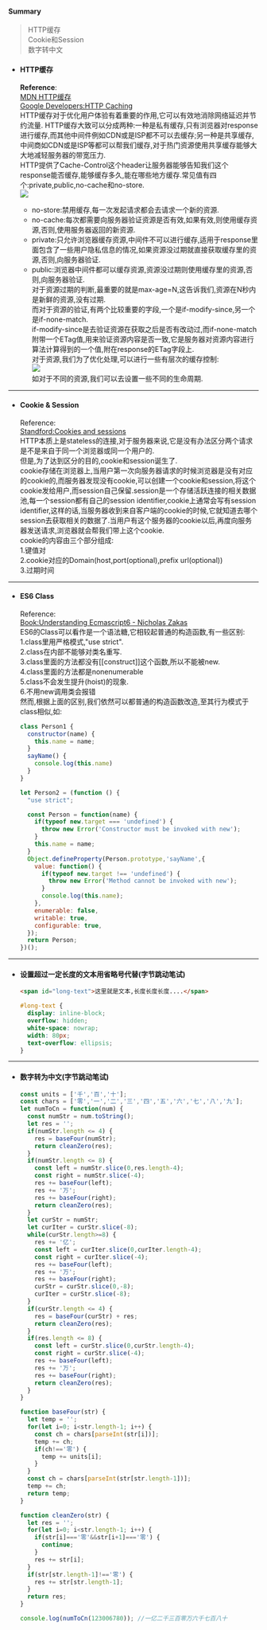 <h4>Summary</h4>
<blockquote>
  HTTP缓存 <br>  
  Cookie和Session <br>
  数字转中文 <br>
</blockquote>

- <h4>HTTP缓存</h4>  
  
  __Reference__:  
  [MDN HTTP缓存](https://developer.mozilla.org/zh-CN/docs/Web/HTTP/Caching_FAQ)  
  [Google Developers:HTTP Caching](https://developers.google.com/web/fundamentals/performance/optimizing-content-efficiency/http-caching)  
  HTTP缓存对于优化用户体验有着重要的作用,它可以有效地消除网络延迟并节约流量.
  HTTP缓存大致可以分成两种:一种是私有缓存,只有浏览器对response进行缓存,而其他中间件例如CDN或是ISP都不可以去缓存;另一种是共享缓存,中间商如CDN或是ISP等都可以帮我们缓存,对于热门资源使用共享缓存能够大大地减轻服务器的带宽压力.  
  HTTP提供了Cache-Control这个header让服务器能够告知我们这个response能否缓存,能够缓存多久,能在哪些地方缓存.常见值有四个:private,public,no-cache和no-store.  
  ![](https://developers.google.com/web/fundamentals/performance/optimizing-content-efficiency/images/http-cache-decision-tree.png)  
  - no-store:禁用缓存,每一次发起请求都会去请求一个新的资源.  
  - no-cache:每次都需要向服务器验证资源是否有效,如果有效,则使用缓存资源,否则,使用服务器返回的新资源.  
  - private:只允许浏览器缓存资源,中间件不可以进行缓存,适用于response里面包含了一些用户隐私信息的情况,如果资源没过期就直接获取缓存里的资源,否则,向服务器验证.  
  - public:浏览器中间件都可以缓存资源,资源没过期则使用缓存里的资源,否则,向服务器验证.  
  对于资源过期的判断,最重要的就是max-age=N,这告诉我们,资源在N秒内是新鲜的资源,没有过期.  
  而对于资源的验证,有两个比较重要的字段,一个是if-modify-since,另一个是if-none-match.  
  if-modify-since是去验证资源在获取之后是否有改动过,而if-none-match附带一个ETag值,用来验证资源内容是否一致,它是服务器对资源内容进行算法计算得到的一个值,附在response的ETag字段上.  
  对于资源,我们为了优化处理,可以进行一些有层次的缓存控制:  
  ![](https://developers.google.com/web/fundamentals/performance/optimizing-content-efficiency/images/http-cache-hierarchy.png)  
  如对于不同的资源,我们可以去设置一些不同的生命周期.  
***  
- <h4>Cookie & Session</h4>  

  Reference:  
  [Standford:Cookies and sessions](https://web.stanford.edu/~ouster/cgi-bin/cs142-fall10/lecture.php?topic=cookie)  
  HTTP本质上是stateless的连接,对于服务器来说,它是没有办法区分两个请求是不是来自于同一个浏览器或同一个用户的.  
  但是,为了达到区分的目的,cookie和session诞生了.  
  cookie存储在浏览器上,当用户第一次向服务器请求的时候浏览器是没有对应的cookie的,而服务器发现没有cookie,可以创建一个cookie和session,将这个cookie发给用户,而session自己保留.session是一个存储活跃连接的相关数据池,每一个session都有自己的session identifier,cookie上通常会写有session identifier,这样的话,当服务器收到来自客户端的cookie的时候,它就知道去哪个session去获取相关的数据了.当用户有这个服务器的cookie以后,再度向服务器发送请求,浏览器就会帮我们带上这个cookie.  
  cookie的内容由三个部分组成:  
  1.键值对  
  2.cookie对应的Domain(host,port(optional),prefix url(optional))  
  3.过期时间  
***
- <h4>ES6 Class</h4>  

  Reference:  
  [Book:Understanding Ecmascript6 - Nicholas Zakas](https://book.douban.com/subject/26864806/)  
  ES6的Class可以看作是一个语法糖,它相较起普通的构造函数,有一些区别:  
  1.class里用严格模式,"use strict".  
  2.class在内部不能够对类名重写.  
  3.class里面的方法都没有\[[construct]]这个函数,所以不能被new.  
  4.class里面的方法都是nonenumerable  
  5.class不会发生提升(hoist)的现象.  
  6.不用new调用类会报错  
  然而,根据上面的区别,我们依然可以都普通的构造函数改造,至其行为模式于class相似,如:  
  ```javascript  
  class Person1 {
    constructor(name) {
      this.name = name;
    }
    sayName() {
      console.log(this.name)
    }
  }

  let Person2 = (function () {
    "use strict";

    const Person = function(name) {
      if(typeof new.target === 'undefined') {
        throw new Error('Constructor must be invoked with new');
      }
      this.name = name;
    }  
    Object.defineProperty(Person.prototype,'sayName',{
      value: function() {
        if(typeof new.target !== 'undefined') {
          throw new Error('Method cannot be invoked with new');
        }
        console.log(this.name);
      },
      enumerable: false,
      writable: true,
      configurable: true,
    });
    return Person;
  })();
  ```  
***
- <h4>设置超过一定长度的文本用省略号代替(字节跳动笔试)</h4>
  
  ```html  
  <span id="long-text">这里就是文本,长度长度长度....</span>
  ```
  ```css
  #long-text {
    display: inline-block;
    overflow: hidden;
    white-space: nowrap;
    width: 80px;
    text-overflow: ellipsis;
  }
  ```  
***  
- <h4>数字转为中文(字节跳动笔试)</h4>  

  ```javascript
  const units = ['千','百','十'];
  const chars = ['零','一','二','三','四','五','六','七','八','九'];
  let numToCn = function(num) {
    const numStr = num.toString();
    let res = '';
    if(numStr.length <= 4) {
      res = baseFour(numStr);
      return cleanZero(res);
    }
    if(numStr.length <= 8) {
      const left = numStr.slice(0,res.length-4);
      const right = numStr.slice(-4);
      res += baseFour(left);
      res += '万';
      res += baseFour(right);
      return cleanZero(res);
    }
    let curStr = numStr;
    let curIter = curStr.slice(-8);
    while(curStr.length>=8) {
      res += '亿';
      const left = curIter.slice(0,curIter.length-4);
      const right = curIter.slice(-4);
      res += baseFour(left);
      res += '万';
      res += baseFour(right);
      curStr = curStr.slice(0,-8);
      curIter = curStr.slice(-8);
    }
    if(curStr.length <= 4) {
      res = baseFour(curStr) + res;
      return cleanZero(res);
    }
    if(res.length <= 8) {
      const left = curStr.slice(0,curStr.length-4);
      const right = curStr.slice(-4);
      res += baseFour(left);
      res += '万';
      res += baseFour(right);
      return cleanZero(res);
    }
  }

  function baseFour(str) {
    let temp = '';
    for(let i=0; i<str.length-1; i++) {
      const ch = chars[parseInt(str[i])];
      temp += ch;
      if(ch!=='零') {
        temp += units[i];
      }
    }
    const ch = chars[parseInt(str[str.length-1])];
    temp += ch;
    return temp;
  }

  function cleanZero(str) {
    let res = '';
    for(let i=0; i<str.length-1; i++) {
      if(str[i]==='零'&&str[i+1]==='零') {
        continue;
      }
      res += str[i];
    }
    if(str[str.length-1]!=='零') {
      res += str[str.length-1];
    }
    return res;
  }

  console.log(numToCn(123006780)); //一亿二千三百零万六千七百八十
  ```